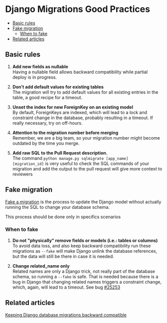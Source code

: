 # Django Migrations Good Practices

* [Basic rules](#basic-rules)
* [Fake migration](#fake-migration)
  + [When to fake](#when-to-fake)
* [Related articles](#related-articles)

## Basic rules

1. **Add new fields as nullable** \
Having a nullable field allows backward compatibility while partial deploy is in progress.

2. **Don’t add default values for existing tables** \
The migration will try to add default values for all existing entries in the table, a good recipe for a timeout.

3. **Unset the index for new ForeignKey on an existing model** \
By default, ForeignKeys are indexed, which will lead to a lock and constraint change in the database, probably resulting in a timeout. If really necessary, try on off-hours.

4. **Attention to the migration number before merging** \
Remember, we are a big team, so your migration number might become outdated by the time you merge.

5. **Add raw SQL to the Pull Request description.** \
The command `python manage.py sqlmigrate [app_name] [migration_id]` is very useful to check the SQL commands of your migration and add the output to the pull request will give more context to reviewers

## Fake migration

[Fake a migration](https://docs.djangoproject.com/en/2.2/ref/django-admin/#cmdoption-migrate-fake) is the process to update the Django model without actually running the SQL to change your database schema.

This process should be done only in specifics scenarios

### When to fake

1. **Do not "physically" remove fields or models (i.e.: tables or columns)** \
To avoid data loss, and also keep backward compatibility run these migrations as `--fake` will make Django unlink the database references, but the data will still be there in case it is needed.

2. **Change related_name only** \
Related names are only a Django trick, not really part of the database schema, so running a `--fake` is safe. That is needed because there is a bug in Django that changing related names triggers a constraint change, which, again, will lead to a timeout. See bug [#25253](https://code.djangoproject.com/ticket/25253)

## Related articles

[Keeping Django database migrations backward compatible](https://medium.com/3yourmind/keeping-django-database-migrations-backward-compatible-727820260dbb)
